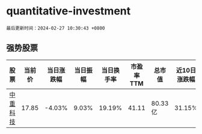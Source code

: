 # quantitative-investment

`最后更新时间：2024-02-27 10:30:43 +0800`

## 强势股票

|股票|当前价|当日涨跌幅|当日振幅|当日换手率|市盈率TTM|总市值|近10日涨跌幅|
|----|----|----|----|----|----|----|----|
|[中重科技](https://xueqiu.com/S/SH603135)|17.85|-4.03%|9.03%|19.19%|41.11|80.33亿|31.15%|
